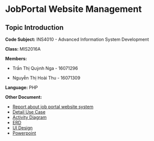 JobPortal Website Management
============================
Topic Introduction
------------------
**Code Subject:** INS4010 - Advanced Information System Development <br>

**Class:** MIS2016A <br>

**Members:** <br>

- Trần Thị Quỳnh Nga - 16071296 <br>

- Nguyễn Thị Hoài Thu - 16071309 <br>

**Language:** PHP <br>

**Other Document:** <br>

- [Report about job portal website system](https://drive.google.com/open?id=1uR1fkqRLAu3Rf0mvuuxuzymd_bcMAQ5a) <br>
- [Detail Use Case](https://drive.google.com/open?id=1WrNglEy2nd7glCF7GBpiqGOCJndXSNlr) <br>
- [Activity Diagram](https://drive.google.com/open?id=1ou-SqaiulBprJllIGDguvcbWyIMibfZE) <br>
- [ERD](https://drive.google.com/open?id=18SRvoUzFC9aocGNR-tkRkRSqSJlzhmgQ) <br>
- [UI Design](https://drive.google.com/open?id=16eV_Q2J1HcB0Brjxe4c1rkMnVI3LkoFs) <br>
- [Powerpoint](https://drive.google.com/open?id=1b_TdqfNURopqzJPy8nlSvb8vzltXnKp)






